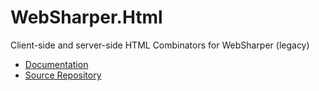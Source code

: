 # WebSharper.Html

Client-side and server-side HTML Combinators for WebSharper (legacy)

* [Documentation](https://developers.websharper.com/docs/v3.x/fs/html-combinators)
* [Source Repository](https://github.com/dotnet-websharper/html)

